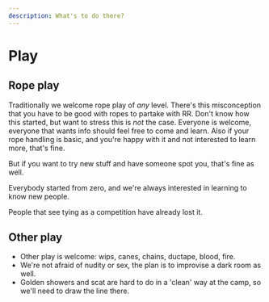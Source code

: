 ```yaml
---
description: What's to do there?
---
```

# Play
## Rope play 
Traditionally we welcome rope play of *any* level. There's this misconception that you have to be good with ropes to partake with RR. 
Don't know how this started, but want to stress this is _not_ the case. Everyone is welcome, everyone that wants info should feel free to come and learn. Also if your rope handling is basic, and you're happy with it and not interested to learn more, that's fine. 

But if you want to try new stuff and have someone spot you, that's fine as well. 

Everybody started from zero, and we're always interested in learning to know new people. 

People that see tying as a competition have already lost it.

## Other play
* Other play is welcome: wips, canes, chains, ductape, blood, fire. 
* We're not afraid of nudity or sex, the plan is to improvise a dark room as well.
* Golden showers and scat are hard to do in a 'clean' way at the camp, so we'll need to draw the line there. 